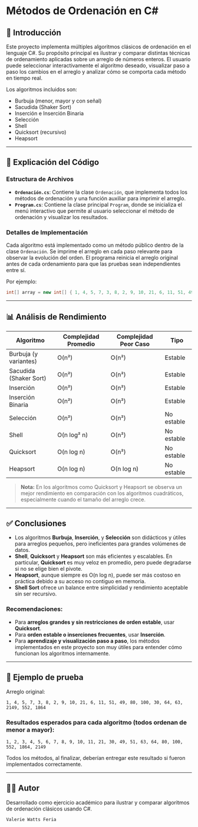 # Métodos de Ordenación en C#

## 📌 Introducción

Este proyecto implementa múltiples algoritmos clásicos de ordenación en el lenguaje C#. Su propósito principal es ilustrar y comparar distintas técnicas de ordenamiento aplicadas sobre un arreglo de números enteros. El usuario puede seleccionar interactivamente el algoritmo deseado, visualizar paso a paso los cambios en el arreglo y analizar cómo se comporta cada método en tiempo real.

Los algoritmos incluidos son:

- Burbuja (menor, mayor y con señal)
- Sacudida (Shaker Sort)
- Inserción e Inserción Binaria
- Selección
- Shell
- Quicksort (recursivo)
- Heapsort

---

## 🧠 Explicación del Código

### Estructura de Archivos

- **`Ordenación.cs`**: Contiene la clase `Ordenación`, que implementa todos los métodos de ordenación y una función auxiliar para imprimir el arreglo.
- **`Program.cs`**: Contiene la clase principal `Program`, donde se inicializa el menú interactivo que permite al usuario seleccionar el método de ordenación y visualizar los resultados.

### Detalles de Implementación

Cada algoritmo está implementado como un método público dentro de la clase `Ordenación`. Se imprime el arreglo en cada paso relevante para observar la evolución del orden. El programa reinicia el arreglo original antes de cada ordenamiento para que las pruebas sean independientes entre sí.

Por ejemplo:
```csharp
int[] array = new int[] { 1, 4, 5, 7, 3, 8, 2, 9, 10, 21, 6, 11, 51, 49, 80, 100, 30, 64, 63, 2149, 552, 1864 };
````

---

## 📊 Análisis de Rendimiento

| Algoritmo              | Complejidad Promedio | Complejidad Peor Caso | Tipo       |
| ---------------------- | -------------------- | --------------------- | ---------- |
| Burbuja (y variantes)  | O(n²)                | O(n²)                 | Estable    |
| Sacudida (Shaker Sort) | O(n²)                | O(n²)                 | Estable    |
| Inserción              | O(n²)                | O(n²)                 | Estable    |
| Inserción Binaria      | O(n²)                | O(n²)                 | Estable    |
| Selección              | O(n²)                | O(n²)                 | No estable |
| Shell                  | O(n log² n)          | O(n²)                 | No estable |
| Quicksort              | O(n log n)           | O(n²)                 | No estable |
| Heapsort               | O(n log n)           | O(n log n)            | No estable |

> **Nota:** En los algoritmos como Quicksort y Heapsort se observa un mejor rendimiento en comparación con los algoritmos cuadráticos, especialmente cuando el tamaño del arreglo crece.

---

## ✅ Conclusiones

* Los algoritmos **Burbuja**, **Inserción**, y **Selección** son didácticos y útiles para arreglos pequeños, pero ineficientes para grandes volúmenes de datos.
* **Shell**, **Quicksort** y **Heapsort** son más eficientes y escalables. En particular, **Quicksort** es muy veloz en promedio, pero puede degradarse si no se elige bien el pivote.
* **Heapsort**, aunque siempre es O(n log n), puede ser más costoso en práctica debido a su acceso no contiguo en memoria.
* **Shell Sort** ofrece un balance entre simplicidad y rendimiento aceptable sin ser recursivo.

### Recomendaciones:

* Para **arreglos grandes y sin restricciones de orden estable**, usar **Quicksort**.
* Para **orden estable o inserciones frecuentes**, usar **Inserción**.
* Para **aprendizaje y visualización paso a paso**, los métodos implementados en este proyecto son muy útiles para entender cómo funcionan los algoritmos internamente.

---

## 🧪 Ejemplo de prueba

Arreglo original:

```
1, 4, 5, 7, 3, 8, 2, 9, 10, 21, 6, 11, 51, 49, 80, 100, 30, 64, 63, 2149, 552, 1864
```

### Resultados esperados para cada algoritmo (todos ordenan de menor a mayor):

```
1, 2, 3, 4, 5, 6, 7, 8, 9, 10, 11, 21, 30, 49, 51, 63, 64, 80, 100, 552, 1864, 2149
```

Todos los métodos, al finalizar, deberían entregar este resultado si fueron implementados correctamente.

---

## 🧑‍💻 Autor

Desarrollado como ejercicio académico para ilustrar y comparar algoritmos de ordenación clásicos usando C#.

```
Valerie Watts Feria
```
